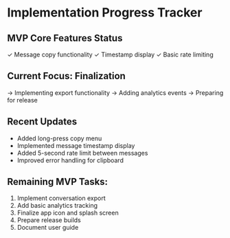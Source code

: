 # Implementation Progress Tracker

## MVP Core Features Status
✓ Message copy functionality
✓ Timestamp display
✓ Basic rate limiting

## Current Focus: Finalization
→ Implementing export functionality
→ Adding analytics events
→ Preparing for release

## Recent Updates
- Added long-press copy menu
- Implemented message timestamp display
- Added 5-second rate limit between messages
- Improved error handling for clipboard

## Remaining MVP Tasks:
1. Implement conversation export
2. Add basic analytics tracking
3. Finalize app icon and splash screen
4. Prepare release builds
5. Document user guide